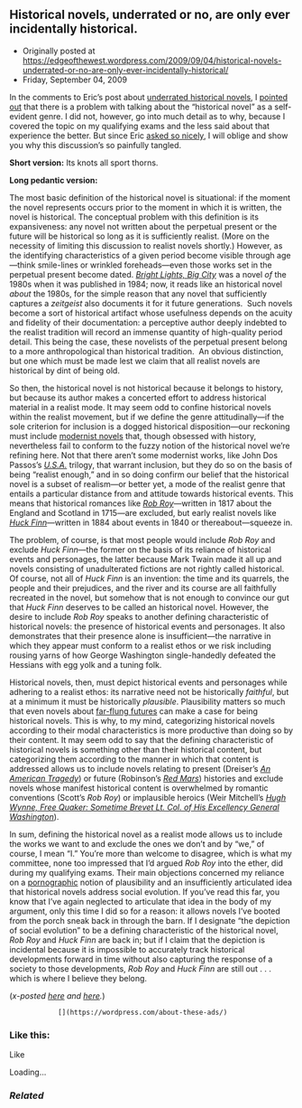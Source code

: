 ## Historical novels, underrated or no, are only ever incidentally historical.

 * Originally posted at https://edgeofthewest.wordpress.com/2009/09/04/historical-novels-underrated-or-no-are-only-ever-incidentally-historical/
 * Friday, September 04, 2009

In the comments to Eric’s post about [underrated historical novels](https://edgeofthewest.wordpress.com/2009/09/02/best-underrated-historical-novel/), I [pointed out](https://edgeofthewest.wordpress.com/2009/09/02/best-underrated-historical-novel/#comment-52406) that there is a problem with talking about the “historical novel” as a self-evident genre.  I did not, however, go into much detail as to why, because I covered the topic on my qualifying exams and the less said about that experience the better.  But since Eric [asked so nicely](https://edgeofthewest.wordpress.com/2009/09/02/best-underrated-historical-novel/#comment-52407), I will oblige and show you why this discussion’s so painfully tangled.

**Short version:** Its knots all sport thorns.

**Long pedantic version:**


The most basic definition of the historical novel is situational: if the moment the novel represents occurs prior to the moment in which it is written, the novel is historical.  The conceptual problem with this definition is its expansiveness: any novel not written about the perpetual present or the future will be historical so long as it is sufficiently realist.  (More on the necessity of limiting this discussion to realist novels shortly.) However, as the identifying characteristics of a given period become visible through age—think smile-lines or wrinkled foreheads—even those works set in the perpetual present become dated.  [_Bright Lights, Big City_](http://www.amazon.com/exec/obidos/ASIN/0394726413/diesekoschmar-20) was a novel _of_ the 1980s when it was published in 1984; now, it reads like an historical novel _about_ the 1980s, for the simple reason that any novel that sufficiently captures a _zeitgeist_ also documents it for it future generations.  Such novels become a sort of historical artifact whose usefulness depends on the acuity and fidelity of their documentation: a perceptive author deeply indebted to the realist tradition will record an immense quantity of high-quality period detail. This being the case, these novelists of the perpetual present belong to a more anthropological than historical tradition.  An obvious distinction, but one which must be made lest we claim that all realist novels are historical by dint of being old.

So then, the historical novel is not historical because it belongs to history, but because its author makes a concerted effort to address historical material in a realist mode.  It may seem odd to confine historical novels within the realist movement, but if we define the genre attitudinally—if the sole criterion for inclusion is a dogged historical disposition—our reckoning must include [modernist novels](http://www.amazon.com/exec/obidos/ASIN/0141182806/diesekoschmar-20) that, though obsessed with history, nevertheless fail to conform to the fuzzy notion of the historical novel we’re refining here. Not that there aren’t some modernist works, like John Dos Passos’s [_U.S.A._](http://www.amazon.com/exec/obidos/ASIN/1883011140/diesekoschmar-20) trilogy, that warrant inclusion, but they do so on the basis of being “realist enough,” and in so doing confirm our belief that the historical novel is a subset of realism—or better yet, a mode of the realist genre that entails a particular distance from and attitude towards historical events.  This means that historical romances like [_Rob Roy_](http://www.amazon.com/exec/obidos/ASIN/0192817639/diesekoschmar-20)—written in 1817 about the England and Scotland in 1715—are excluded, but early realist novels like [_Huck Finn_](http://www.amazon.com/exec/obidos/ASIN/1883011884/diesekoschmar-20)—written in 1884 about events in 1840 or thereabout—squeeze in.

The problem, of course, is that most people would include _Rob Roy_ and exclude _Huck Finn_—the former on the basis of its reliance of historical events and personages, the latter because Mark Twain made it all up and novels consisting of unadulterated fictions are not rightly called historical.  Of course, not all of _Huck Finn_ is an invention: the time and its quarrels, the people and their prejudices, and the river and its course are all faithfully recreated in the novel, but somehow that is not enough to convince our gut that _Huck Finn_ deserves to be called an historical novel.  However, the desire to include _Rob Roy_ speaks to another defining characteristic of historical novels: the presence of historical events and personages.  It also demonstrates that their presence alone is insufficient—the narrative in which they appear must conform to a realist ethos or we risk including rousing yarns of how George Washington single-handedly defeated the Hessians with egg yolk and a tuning folk.

Historical novels, then, must depict historical events and personages while adhering to a realist ethos: its narrative need not be historically _faithful_, but at a minimum it must be historically _plausible_.  Plausibility matters so much that even novels about [far-flung futures](http://www.amazon.com/exec/obidos/ASIN/0553560735/diesekoschmar-20) can make a case for being historical novels.  This is why, to my mind, categorizing historical novels according to their modal characteristics is more productive than doing so by their content.  It may seem odd to say that the defining characteristic of historical novels is something other than their historical content, but categorizing them according to the manner in which that content is addressed allows us to include novels relating to present (Dreiser’s [_An American Tragedy_](http://www.amazon.com/exec/obidos/ASIN/1931082316/diesekoschmar-20)) or future (Robinson’s [_Red Mars_](http://www.amazon.com/exec/obidos/ASIN/0553560735/diesekoschmar-20)) histories and exclude novels whose manifest historical content is overwhelmed by romantic conventions (Scott’s _Rob Roy_) or implausible heroics (Weir Mitchell’s [_Hugh Wynne, Free Quaker: Sometime Brevet Lt. Col. of His Excellency General Washington_](http://www.amazon.com/exec/obidos/ASIN/1417992077/diesekoschmar-20)).

In sum, defining the historical novel as a realist mode allows us to include the works we want to and exclude the ones we don’t and by “we,” of course, I mean “I.”  You’re more than welcome to disagree, which is what my committee, none too impressed that I’d argued _Rob Roy_ into the ether, did during my qualifying exams.  Their main objections concerned my reliance on a [pornographic](http://en.wikipedia.org/wiki/I\_know\_it\_when\_I\_see\_it) notion of plausibility and an insufficiently articulated idea that historical novels address social evolution.  If you’ve read this far, you know that I’ve again neglected to articulate that idea in the body of my argument, only this time I did so for a reason: it allows novels I’ve booted from the porch sneak back in through the barn.  If I designate “the depiction of social evolution” to be a defining characteristic of the historical novel, _Rob Roy_ and _Huck Finn_ are back in; but if I claim that the depiction is incidental because it is impossible to accurately track historical developments forward in time without also capturing the response of a society to those developments, _Rob Roy_ and _Huck Finn_ are still out . . . which is where I believe they belong.

(_x-posted [here](http://acephalous.typepad.com/acephalous/2009/09/historical-novels-underrated-or-no-are-only-ever-incidentally-historical.html.html) and [here](http://www.thevalve.org/go/valve/article/historical\_novels\_underrated\_or\_no\_are\_only\_ever\_incidentally\_historical/)._)

		

			

				[](https://wordpress.com/about-these-ads/)
				

					
				

			

		

### Like this:

Like

 
Loading...

[]()

### _Related_

